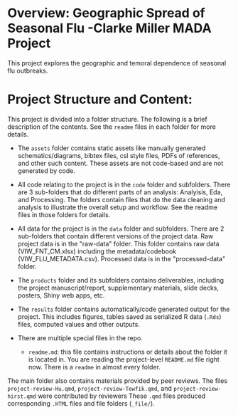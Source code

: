 # Overview: Geographic Spread of Seasonal Flu -Clarke Miller MADA Project

This project explores the geographic and temoral dependence of seasonal flu outbreaks.   

# Project Structure and Content:

This project is divided into a folder structure. The following is a brief description of the contents. See the `readme` files in each folder for more details.


* The `assets` folder contains static assets like manually generated schematics/diagrams, bibtex files, csl style files, PDFs of references, and other such content. These assets are not code-based and are not generated by code.

* All code relating to the project is in the `code` folder and subfolders. There are 3 sub-folders that do different parts of an analysis: Analyisis, Eda, and Processing. The folders contain files that do the data cleaning and analysis to illustrate the overall setup and workflow. See the readme files in those folders for details.

* All data for the project is in the `data` folder and subfolders. There are 2 sub-folders that contain different versions of the project data.  Raw project data is in the "raw-data" folder.  This folder contains raw data (VIW_FNT_CM.xlsx) including the metadata/codebook (VIW_FLU_METADATA.csv). Processed data is in the "processed-data" folder.

* The `products` folder and its subfolders contains deliverables, including the project manuscript/report, supplementary materials, slide decks, posters, Shiny web apps, etc.

* The `results` folder contains automatically/code generated output for the project. This includes figures, tables saved as serialized R data (`.Rds`) files, computed values and other outputs. 

* There are multiple special files in the repo.
  * `readme.md`: this file contains instructions or details about the folder it
  is located in. You are reading the project-level `README.md` file right now. There is a `readme` in almost every folder.

The main folder also contains materials provided by peer reviews.  The files `project-review-Hu.qmd`,  `project-review-Tewfik.qmd`, and  `project-review-hirst.qmd` were contributed by reviewers These `.qmd` files produced corresponding `.HTML` files and file folders (`_file/`).

